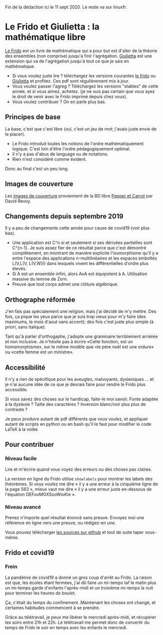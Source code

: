 Fin de la dédaction ici le 11 sept 2020.
Le reste va sur linuxfr.




# Le Frido et Giulietta : la mathématique libre


[Le Frido](https://laurent.claessens-donadello.eu/pdf/lefrido.pdf) est un livre de mathématique qui a pour but est d'aller de la théorie des ensembles (non comprise) jusqu'à finir l'agrégation. [Giulietta](https://laurent.claessens-donadello.eu/pdf/giulietta.pdf) est une extension qui va de l'agrégation jusqu'à tout ce que je sais en mathématique.

- Si vous voulez juste lire ? téléchargez les versions courantes [le frido](https://laurent.claessens-donadello.eu/pdf/lefrido.pdf) ou [Giulietta](https://laurent.claessens-donadello.eu/pdf/giulietta.pdfhttp://laurent.claessens-donadello.eu/pdf/giulietta.pdf) et profitez. Ces pdf sont régulièrement mis à jour.
- Vous voulez passer l'agreg ? Téléchargez les versions "stables" de cette année, et si vous aimez, achetez. (je ne suis pas certain que vous ayez le droit de venir avec le Frido imprimé depuis chez vous).
- Vous voulez contribuer ? On en parle plus bas.

## Principes de base

La base, c'est que c'est libre (oui, c'est un jeu de mot; j'avais juste envie de le placer).

- Le Frido introduit toutes les notions de l'ordre mathématiquement logique. C'est loin d'être l'ordre pédagogiquement optimal.
- Il n'y a pas d'abus de language ou de notations.
- Rien n'est considéré comme évident.

Donc au final c'est un peu long.

## Images de couverture

Les [images de couverture](https://github.com/LaurentClaessens/mazhe/tree/master/python/Pepper_Carrot) proviennent de la BD libre [Pepper et Carrot](https://www.peppercarrot.com/fr/) par David Revoy.

## Changements depuis septembre 2019

Il y a peu de changements cette année pour cause de covid19 (voir plus bas).

- Une application est C^n si et seulement si ses dérivées partielles sont C^{n-1}. Je suis assez fier de ce résultat parce que c'est démontré complètement, en montrant de manière explicite l'isomorphisme qu'il y a entre l'espace des applications n-multilinéaires et les espaces emboîtés L(V,L(V, L(V,W))) dans lesquels vivent les différentielles d'ordre plus élevés.
- Si A est un ensemble infini, alors AxA est équipotent à A. Utilisation massive du lemme de Zorn.
- Preuve que tout corps admet une clôture algébrique.
    
## Orthographe réformée

J'en fais pas spécialement une religion, mais j'ai décidé de m'y mettre. Des fois, ça pique les yeux parce que je suis trop vieux pour m'y faire (des maximums, le mois d'aout sans accent); des fois c'est juste plus simple (à priori, sans italique).

Tant qu'à parler d'orthogaphe, j'adopte une grammaire terriblement arriérée et non inclusive. Je n'hésite pas à écrire «Cette fonction, est un homomorphisme», sur le même modèle que «le père noël est une ordure» ou «cette femme est un ministre».

## Accessibilité

Il n'y a rien de spécifique pour les aveugles, malvoyants, dyslexiques ... et je n'ai aucune idée de ce que je devrais faire pour rendre le Frido plus accessible.

Si vous savez des choses sur le handicap, faite-le moi savoir. Fonte adaptée à la dyslexie ? Taille des caractères ? Inversion blanc/noir plus plus de contraste ?

Je peux produire autant de pdf différents que vous voulez, et appliquer autant de scripts en python ou en bash qu'il le faut pour modifier le code LaTeX à la volée.

## Pour contribuer

### Niveau facile

Lire et m'écrire quand vous voyez des erreurs ou des choses pas claires.

La version en ligne du Frido utilise `showlabels` pour montrer les labels des théorèmes. Si vous voulez me dire « il y a une erreur à la cinquième ligne de la page 563 », mieux vaut me dire « il y a une erreur juste en-dessous de l'équation DEFooMGXSooWioKie ».

### Niveau avancé

Prenez n'importe quel résultat énoncé sans preuve. Envoyez moi une référence en ligne vers une preuve, ou rédigez-en une.

Vous pouvez télécharger [les sources sur github](https://github.com/LaurentClaessens/mazhe) et tout de suite taper vous-même.

## Frido et covid19

### Frein

La pandémie de covid19 a donné un gros coup d'arrêt au Frido. La raison est que, les écoles étant fermées, j'ai dû faire un mi-temps taf le matin plus un mi-temps garde d'enfants l'après-midi et un troisième mi-temps la nuit pour terminer les heures de boulot.

Ça, c'était du temps du confinement. Maintenant les choses ont changé, et certaines habitudes commencent à se prendre.

Grâce au télétravail, je peux me libérer le mercredi après-midi, et récupérer les soirs entre 21h et 22h. Le télétravail me permet donc de convertir du temps de Frido le soir en temps avec les enfants le mercredi.
